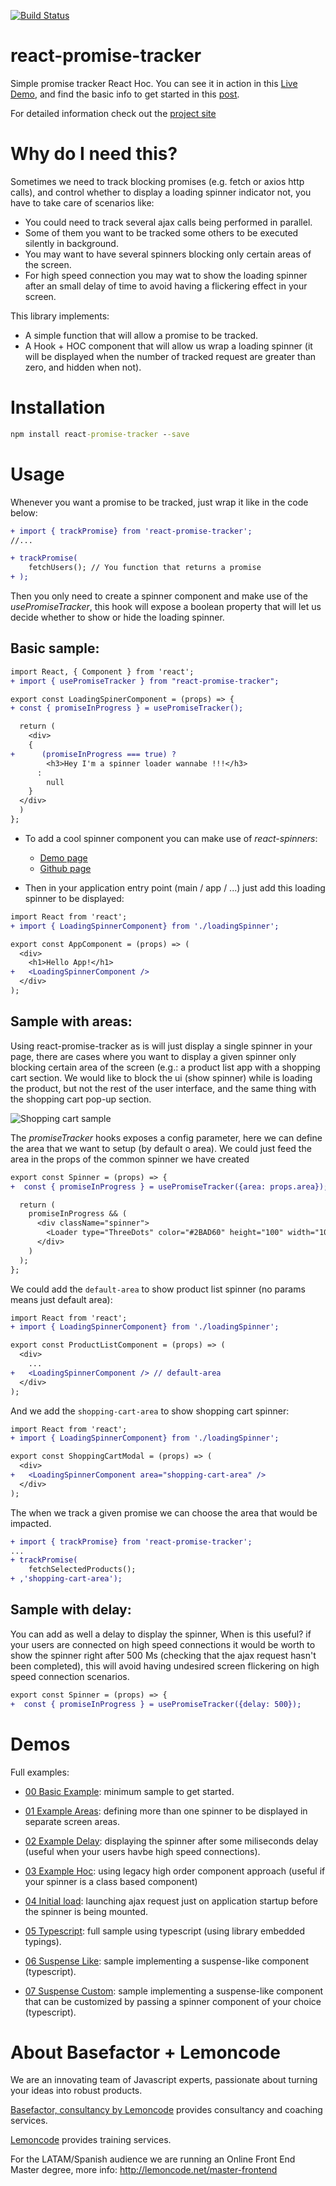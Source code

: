 [![Build Status](https://travis-ci.org/Lemoncode/react-promise-tracker.svg?branch=master)](https://travis-ci.org/Lemoncode/react-promise-tracker)

# react-promise-tracker

Simple promise tracker React Hoc. You can see it in action in this [Live Demo](https://codesandbox.io/s/github/lemoncode/react-promise-tracker/tree/master/examples/00-example-basic), and find the basic info to get started in this [post](https://www.basefactor.com/react-how-to-display-a-loading-indicator-on-fetch-calls).

For detailed information check out the [project site](https://lemoncode.github.io/react-promise-tracker/)

# Why do I need this?

Sometimes we need to track blocking promises (e.g. fetch or axios http calls), and control whether to
display a loading spinner indicator not, you have to take care of scenarios like:

- You could need to track several ajax calls being performed in parallel.
- Some of them you want to be tracked some others to be executed silently in background.
- You may want to have several spinners blocking only certain areas of the screen.
- For high speed connection you may wat to show the loading spinner after an small delay of time
  to avoid having a flickering effect in your screen.

This library implements:

- A simple function that will allow a promise to be tracked.
- A Hook + HOC component that will allow us wrap a loading spinner (it will be displayed when the number of tracked request are greater than zero, and hidden when not).

# Installation

```cmd
npm install react-promise-tracker --save
```

# Usage

Whenever you want a promise to be tracked, just wrap it like in the code below:

```diff
+ import { trackPromise} from 'react-promise-tracker';
//...

+ trackPromise(
    fetchUsers(); // You function that returns a promise
+ );
```

Then you only need to create a spinner component and make use of the _usePromiseTracker_, this
hook will expose a boolean property that will let us decide whether to show or hide the loading
spinner.

## Basic sample:

```diff
import React, { Component } from 'react';
+ import { usePromiseTracker } from "react-promise-tracker";

export const LoadingSpinerComponent = (props) => {
+ const { promiseInProgress } = usePromiseTracker();

  return (
    <div>
    {
+      (promiseInProgress === true) ?
        <h3>Hey I'm a spinner loader wannabe !!!</h3>
      :
        null
    }
  </div>
  )
};
```

- To add a cool spinner component you can make use of _react-spinners_:

  - [Demo page](http://www.davidhu.io/react-spinners/)
  - [Github page](https://github.com/davidhu2000/react-spinners)

* Then in your application entry point (main / app / ...) just add this loading spinner to be displayed:

```diff
import React from 'react';
+ import { LoadingSpinnerComponent} from './loadingSpinner';

export const AppComponent = (props) => (
  <div>
    <h1>Hello App!</h1>
+   <LoadingSpinnerComponent />
  </div>
);
```

## Sample with areas:

Using react-promise-tracker as is will just display a single spinner in your page, there are cases where you want to display a given spinner only blocking certain area of the screen (e.g.: a product list app with a shopping cart section.
We would like to block the ui (show spinner) while is loading the product, but not the rest of the user interface, and the same thing with the shopping cart pop-up section.

![Shopping cart sample](/resources/00-shopping-cart-sample.png)

The _promiseTracker_ hooks exposes a config parameter, here we can define the area that we want to setup
(by default o area). We could just feed the area in the props of the common spinner we have created

```diff
export const Spinner = (props) => {
+  const { promiseInProgress } = usePromiseTracker({area: props.area});

  return (
    promiseInProgress && (
      <div className="spinner">
        <Loader type="ThreeDots" color="#2BAD60" height="100" width="100" />
      </div>
    )
  );
};
```

We could add the `default-area` to show product list spinner (no params means just default area):

```diff
import React from 'react';
+ import { LoadingSpinnerComponent} from './loadingSpinner';

export const ProductListComponent = (props) => (
  <div>
    ...
+   <LoadingSpinnerComponent /> // default-area
  </div>
);
```

And we add the `shopping-cart-area` to show shopping cart spinner:

```diff
import React from 'react';
+ import { LoadingSpinnerComponent} from './loadingSpinner';

export const ShoppingCartModal = (props) => (
  <div>
+   <LoadingSpinnerComponent area="shopping-cart-area" />
  </div>
);
```

The when we track a given promise we can choose the area that would be impacted.

```diff
+ import { trackPromise} from 'react-promise-tracker';
...
+ trackPromise(
    fetchSelectedProducts();
+ ,'shopping-cart-area');
```

## Sample with delay:

You can add as well a delay to display the spinner, When is this useful? if your users are connected on
high speed connections it would be worth to show the spinner right after 500 Ms (checking that the
ajax request hasn't been completed), this will avoid having undesired screen flickering on high speed
connection scenarios.

```diff
export const Spinner = (props) => {
+  const { promiseInProgress } = usePromiseTracker({delay: 500});
```

# Demos

Full examples:

- [00 Basic Example](https://codesandbox.io/s/github/lemoncode/react-promise-tracker/tree/master/examples/00-example-basic): minimum sample to get started.

- [01 Example Areas](https://codesandbox.io/s/github/lemoncode/react-promise-tracker/tree/master/examples/01-example-areas): defining more than one spinner to be displayed in separate screen areas.

- [02 Example Delay](https://codesandbox.io/s/github/lemoncode/react-promise-tracker/tree/master/examples/02-example-delay): displaying the spinner after some miliseconds delay (useful when your users havbe high speed connections).

- [03 Example Hoc](https://codesandbox.io/s/github/lemoncode/react-promise-tracker/tree/master/examples/03-example-hoc): using legacy high order component approach (useful if your spinner is a class based component)

- [04 Initial load](https://codesandbox.io/s/github/lemoncode/react-promise-tracker/tree/master/examples/04-initial-load): launching ajax request just on application startup before the spinner is being mounted.

- [05 Typescript](https://codesandbox.io/s/github/lemoncode/react-promise-tracker/tree/master/examples/05-typescript): full sample using typescript (using library embedded typings).

- [06 Suspense Like](https://codesandbox.io/s/github/lemoncode/react-promise-tracker/tree/master/examples/06-suspense-like): sample implementing a suspense-like component (typescript).

- [07 Suspense Custom](https://codesandbox.io/s/github/lemoncode/react-promise-tracker/tree/master/examples/07-suspense-custom): sample implementing a suspense-like component that can be customized by passing a spinner component of your choice (typescript).

# About Basefactor + Lemoncode

We are an innovating team of Javascript experts, passionate about turning your ideas into robust products.

[Basefactor, consultancy by Lemoncode](http://www.basefactor.com) provides consultancy and coaching services.

[Lemoncode](http://lemoncode.net/services/en/#en-home) provides training services.

For the LATAM/Spanish audience we are running an Online Front End Master degree, more info: http://lemoncode.net/master-frontend
